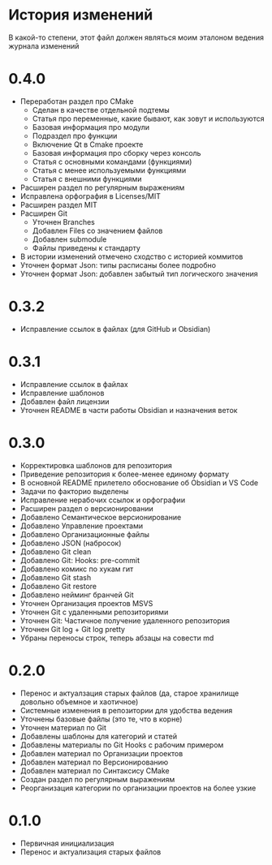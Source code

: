 # История изменений

В какой-то степени, этот файл должен являться моим эталоном ведения журнала изменений

# 0.4.0

* Переработан раздел про CMake
  * Сделан в качестве отдельной подтемы
  * Статья про переменные, какие бывают, как зовут и используются
  * Базовая информация про модули
  * Подраздел про функции
  * Включение Qt в Cmake проекте
  * Базовая информация про сборку через консоль
  * Статья с основными командами (функциями)
  * Статья с менее используемыми функциями
  * Статья с внешними функциями
* Расширен раздел по регулярным выражениям
* Исправлена орфография в Licenses/MIT
* Расширен раздел MIT
* Расширен Git
  * Уточнен Branches
  * Добавлен Files со значением файлов
  * Добавлен submodule
  * Файлы приведены к стандарту
* В истории изменений отмечено сходство с историей коммитов
* Уточнен формат Json: типы расписаны более подробно 
* Уточнен формат Json: добавлен забытый тип логического значения

# 0.3.2

* Исправление ссылок в файлах (для GitHub и Obsidian)

# 0.3.1

* Исправление ссылок в файлах
* Исправление шаблонов
* Добавлен файл лицензии
* Уточнен README в части работы Obsidian и назначения веток

# 0.3.0

* Корректировка шаблонов для репозитория
* Приведение репозитория к более-менее единому формату
* В основной README прилетело обоснование об Obsidian и VS Code
* Задачи по факторио выделены
* Исправление нерабочих ссылок и орфографии
* Расширен раздел о версионировании
* Добавлено Семантическое версионирование
* Добавлено Управление проектами
* Добавлено Организационные файлы
* Добавлено JSON (набросок)
* Добавлено Git clean
* Добавлено Git: Hooks: pre-commit
* Добавлено комикс по хукам гит
* Добавлено Git stash
* Добавлено Git restore
* Добавлено нейминг бранчей Git
* Уточнен Организация проектов MSVS
* Уточнен Git с удаленными репозиториями
* Уточнен Git: Частичное получение удаленного репозитория
* Уточнен Git log + Git log pretty
* Убраны переносы строк, теперь абзацы на совести md

# 0.2.0

* Перенос и актуалзация старых файлов (да, старое хранилище довольно объемное и хаотичное)
* Системные изменения в репозитории для удобства ведения
* Уточнены базовые файлы (это те, что в корне)
* Уточнен материал по Git
* Добавлены шаблоны для категорий и статей
* Добавлены материалы по Git Hooks с рабочим примером
* Добавлен материал по Организации проектов
* Добавлен материал по Версионированию
* Добавлен материал по Синтаксису CMake
* Создан раздел по регулярным выражениям
* Реорганизация категории по организации проектов на более узкие

# 0.1.0

* Первичная инициализация
* Перенос и актуализация старых файлов

